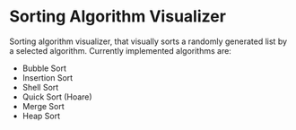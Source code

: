 # Sorting Algorithm Visualizer

Sorting algorithm visualizer, that visually sorts a randomly generated list by a selected algorithm.
Currently implemented algorithms are:
  - Bubble Sort
  - Insertion Sort
  - Shell Sort
  - Quick Sort (Hoare)
  - Merge Sort
  - Heap Sort
